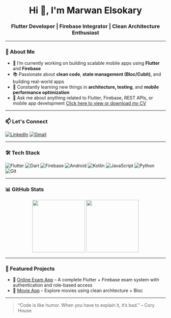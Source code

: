 <h1 align="center">Hi 👋, I'm Marwan Elsokary</h1>
<h3 align="center">Flutter Developer | Firebase Integrator | Clean Architecture Enthusiast</h3>

---

### 🚀 About Me

- 🔭 I’m currently working on building scalable mobile apps using **Flutter** and **Firebase**
- 📚 Passionate about **clean code**, **state management (Bloc/Cubit)**, and building real-world apps
- 🌱 Constantly learning new things in **architecture, testing**, and **mobile performance optimization**
- 💬 Ask me about anything related to Flutter, Firebase, REST APIs, or mobile app development
[Click here to view or download my CV](https://drive.google.com/file/d/16MxFzFj4E-GcYD-Bp3_UNYkkZy53Dwrj/view?usp=drive_link)


---

### 📫 Let's Connect
[![LinkedIn](https://img.shields.io/badge/LinkedIn-Marwan--Elsokary-blue?style=flat&logo=linkedin)](https://linkedin.com/in/marwan-elsokary-29726521b)
[![Gmail](https://img.shields.io/badge/Email-marwanelsokary12234@gmail.com-red?style=flat&logo=gmail&logoColor=white)](mailto:marwanelsokary.dev@gmail.com)

---

### 🛠️ Tech Stack

<p align="left">
  <img src="https://img.icons8.com/color/48/flutter.png" title="Flutter"/>
  <img src="https://img.icons8.com/color/48/dart.png" title="Dart"/>
  <img src="https://img.icons8.com/color/48/firebase.png" title="Firebase"/>
  <img src="https://img.icons8.com/color/48/000000/android-os.png" title="Android"/>
  <img src="https://img.icons8.com/color/48/000000/kotlin.png" title="Kotlin"/>
  <img src="https://img.icons8.com/color/48/000000/javascript--v1.png" title="JavaScript"/>
  <img src="https://img.icons8.com/color/48/000000/python--v1.png" title="Python"/>
  <img src="https://img.icons8.com/color/48/000000/git.png" title="Git"/>
</p>

---

### 📊 GitHub Stats

<p align="center">
  <img src="https://github-readme-stats.vercel.app/api?username=MarwanElsokary&show_icons=true&theme=tokyonight" height="165">
  <img src="https://github-readme-stats.vercel.app/api/top-langs/?username=MarwanElsokary&layout=compact&theme=tokyonight" height="165">
</p>

---

### 📌 Featured Projects

- 🔹 [Online Exam App](https://github.com/MarwanElsokary/online_exam_app) – A complete Flutter + Firebase exam system with authentication and role-based access
- 🔹 [Movie App](https://github.com/MarwanElsokary/movie_app) – Explore movies using clean architecture + Bloc

---

> “Code is like humor. When you have to explain it, it’s bad.” – Cory House

